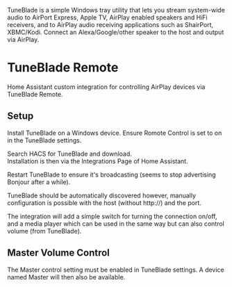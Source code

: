 TuneBlade is a simple Windows tray utility that lets you stream system-wide audio to AirPort Express, Apple TV, AirPlay enabled speakers and HiFi receivers, and to AirPlay audio receiving applications such as ShairPort, XBMC/Kodi. Connect an Alexa/Google/other speaker to the host and output via AirPlay.

# TuneBlade Remote
Home Assistant custom integration for controlling AirPlay devices via TuneBlade Remote.

## Setup
Install TuneBlade on a Windows device.
Ensure Romote Control is set to on in the TuneBlade settings. 

Search HACS for TuneBlade and download.  
Installation is then via the Integrations Page of Home Assistant.

Restart TuneBlade to ensure it's broadcasting (seems to stop advertising Bonjour after a while).

TuneBlade should be automatically discovered however, manually configuration is possible with the host (without http://) and the port.

The integration will add a simple switch for turning the connection on/off, and a media player which can be used in the same way but can also control volume (from TuneBlade). 

## Master Volume Control
The Master control setting must be enabled in TuneBlade settings. A device named Master will then also be available.

